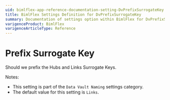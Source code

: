 ```yaml
---
uid: bimlflex-app-reference-documentation-setting-DvPrefixSurrogateKey
title: BimlFlex Settings Definition for DvPrefixSurrogateKey
summary: Documentation of settings option within BimlFlex for DvPrefixSurrogateKey
varigenceProduct: BimlFlex
varigenceArticleType: Reference
---
```


# Prefix Surrogate Key

Should we prefix the Hubs and Links Surrogate Keys.

Notes:

* This setting is part of the `Data Vault Naming` settings category.
* The default value for this setting is `Links`.
